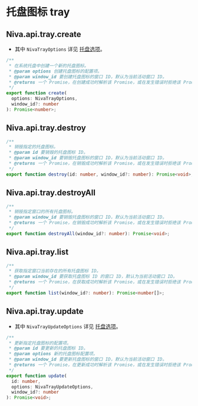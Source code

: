 # 托盘图标 tray

## Niva.api.tray.create

- 其中 `NivaTrayOptions` 详见 [托盘选项](/docs/options/tray)。

```ts
/**
 * 在系统托盘中创建一个新的托盘图标。
 * @param options 创建托盘图标的配置项。
 * @param window_id 要创建托盘图标的窗口 ID，默认为当前活动窗口 ID。
 * @returns 一个 Promise，在创建成功时解析该 Promise，或在发生错误时拒绝该 Promise。成功时返回新创建的托盘图标 ID。
 */
export function create(
  options: NivaTrayOptions,
  window_id?: number
): Promise<number>;
```

## Niva.api.tray.destroy

```ts
/**
 * 销毁指定的托盘图标。
 * @param id 要销毁的托盘图标 ID。
 * @param window_id 要销毁托盘图标的窗口 ID，默认为当前活动窗口 ID。
 * @returns 一个 Promise，在销毁成功时解析该 Promise，或在发生错误时拒绝该 Promise。
 */
export function destroy(id: number, window_id?: number): Promise<void>;
```

## Niva.api.tray.destroyAll

```ts
/**
 * 销毁指定窗口的所有托盘图标。
 * @param window_id 要销毁托盘图标的窗口 ID，默认为当前活动窗口 ID。
 * @returns 一个 Promise，在销毁成功时解析该 Promise，或在发生错误时拒绝该 Promise。
 */
export function destroyAll(window_id?: number): Promise<void>;
```

## Niva.api.tray.list

```ts
/**
 * 获取指定窗口当前存在的所有托盘图标 ID。
 * @param window_id 要获取托盘图标 ID 的窗口 ID，默认为当前活动窗口 ID。
 * @returns 一个 Promise，在获取成功时解析该 Promise，或在发生错误时拒绝该 Promise。成功时返回托盘图标 ID 的数组。
 */
export function list(window_id?: number): Promise<number[]>;
```

## Niva.api.tray.update

- 其中 `NivaTrayUpdateOptions` 详见 [托盘选项](/docs/options/tray)。

```ts
/**
 * 更新指定托盘图标的配置项。
 * @param id 要更新的托盘图标 ID。
 * @param options 新的托盘图标配置项。
 * @param window_id 要更新托盘图标的窗口 ID，默认为当前活动窗口 ID。
 * @returns 一个 Promise，在更新成功时解析该 Promise，或在发生错误时拒绝该 Promise。
 */
export function update(
  id: number,
  options: NivaTrayUpdateOptions,
  window_id?: number
): Promise<void>;
```

